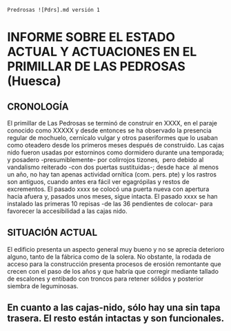 `Predrosas ![Pdrs].md versión 1`
# INFORME SOBRE EL ESTADO ACTUAL Y ACTUACIONES EN EL PRIMILLAR DE LAS PEDROSAS (Huesca) 

## CRONOLOGÍA
El primillar de Las Pedrosas se terminó de construir en XXXX, en el paraje conocido como XXXXX y desde entonces se ha observado la presencia regular de mochuelo, cernícalo vulgar y otros paseriformes que lo usaban como oteadero desde los primeros meses después de construido. Las cajas nido fueron usadas por estorninos como dormidero durante una temporada; y posadero -presumiblemente- por colirrojos tizones,  pero debido al vandalismo reiterado -con dos puertas sustituidas-; desde hace  al menos un año, no hay tan apenas actividad ornítica (com. pers. pte) y los rastros son antiguos, cuando antes era fácil ver egagrópilas y restos de excrementos. El pasado xxxx se colocó una puerta nueva con apertura hacia afuera y, pasados unos meses, sigue intacta. El pasado xxxx se han instalado las primeras 10 repisas -de las 36 pendientes de colocar- para favorecer la accesibilidad a las cajas nido.

## SITUACIÓN ACTUAL
El edificio presenta un aspecto general muy bueno y no se aprecia deterioro alguno, tanto de la fábrica como de la solera. 
No obstante, la rodada de acceso para la construcción presenta procesos de erosión remontante que crecen con el paso de los años y que habría que corregir mediante tallado de escalones y entibado con troncos para retener sólidos y posterior siembra de leguminosas.

En cuanto a las cajas-nido, sólo hay una sin tapa trasera. El resto están intactas y son funcionales.
----
<!--El vie, 19 sept 2025 a las 13:51, g-aragon (<aragon@seo.org>) escribió:
Hola Jesús,

Confío en que estés bien.

Te escribo para pedirte dos cosas:
1.- Un resumen de las actuaciones realizadas en el primillar de Las Pedrosas.2.- Los datos del SACRE Urbano.

Un saludo,
Delegación Territorial Aragón 